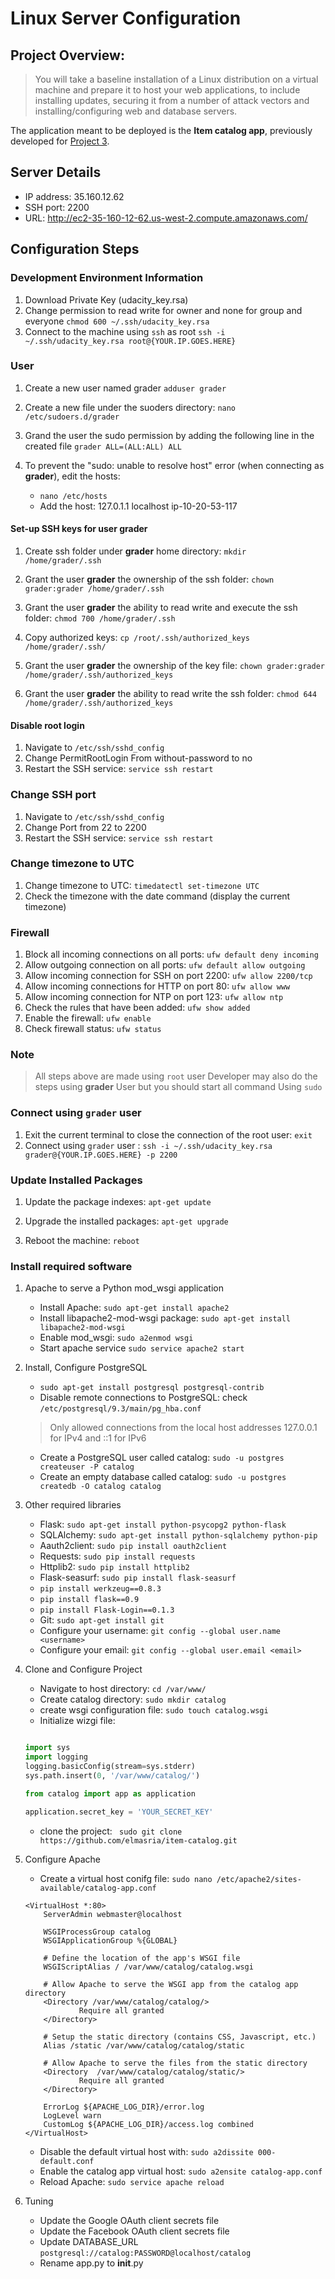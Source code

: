 # Linux Server Configuration

## Project Overview:

> You will take a baseline installation of a Linux distribution on a virtual machine
> and prepare it to host your web applications, to include installing updates,
> securing it from a number of attack vectors and installing/configuring web and database
> servers.

The application meant to be deployed is the **Item catalog app**, previously developed
for [Project 3](https://github.com/iliketomatoes/catalog).

## Server Details

* IP address: 35.160.12.62
* SSH port: 2200
* URL: http://ec2-35-160-12-62.us-west-2.compute.amazonaws.com/

## Configuration Steps

### Development Environment Information

1. Download Private Key (udacity_key.rsa)
2. Change permission to read write for owner and none for group and everyone ``` chmod 600 ~/.ssh/udacity_key.rsa ```
3. Connect to the machine using ``` ssh ``` as root ``` ssh -i ~/.ssh/udacity_key.rsa root@{YOUR.IP.GOES.HERE} ```


### User

1. Create a new user named grader ``` adduser grader ```
2. Create a new file under the suoders directory: ``` nano /etc/sudoers.d/grader ```
3. Grand the user the sudo permission  by adding the following line in the created file
``` grader ALL=(ALL:ALL) ALL ```
4. To prevent the "sudo: unable to resolve host" error (when connecting as **grader**), edit the hosts:

	* ``` nano /etc/hosts ```
	* Add the host: 127.0.1.1 localhost ip-10-20-53-117

#### Set-up SSH keys for user grader

1. Create ssh folder under **grader** home directory:
``` mkdir /home/grader/.ssh ```

2. Grant the user **grader** the ownership of the ssh folder:
``` chown grader:grader /home/grader/.ssh ```

3. Grant the user **grader** the ability to read write and execute the ssh folder:
``` chmod 700 /home/grader/.ssh ```

4. Copy authorized keys:
``` cp /root/.ssh/authorized_keys /home/grader/.ssh/ ```

5. Grant the user **grader** the ownership of the key file:
``` chown grader:grader /home/grader/.ssh/authorized_keys ```

6. Grant the user **grader** the ability to read write the ssh folder:
``` chmod 644 /home/grader/.ssh/authorized_keys ```

#### Disable root login

1. Navigate to ``` /etc/ssh/sshd_config ```
2. Change PermitRootLogin From without-password to no
3. Restart the SSH service: ``` service ssh restart ```

### Change SSH port

1. Navigate to ``` /etc/ssh/sshd_config ```
2. Change Port from 22 to  2200
3. Restart the SSH service: ``` service ssh restart ```

### Change timezone to UTC

1. Change timezone to UTC: ``` timedatectl set-timezone UTC ```
2. Check the timezone with the date command (display the current timezone)

### Firewall

1. Block all incoming connections on all ports: ``` ufw default deny incoming ```
2. Allow outgoing connection on all ports: ``` ufw default allow outgoing ```
3. Allow incoming connection for SSH on port 2200: ``` ufw allow 2200/tcp ```
4. Allow incoming connections for HTTP on port 80: ``` ufw allow www ```
5. Allow incoming connection for NTP on port 123: ``` ufw allow ntp ```
6. Check the rules that have been added: ``` ufw show added ```
7. Enable the firewall: ``` ufw enable ```
8. Check firewall status: ``` ufw status ```

### Note
> All steps above are made using ``` root ``` user
> Developer may also do the steps using **grader** User but you should start all command
> Using ``` sudo ```

### Connect using ``` grader ``` user

1. Exit the current terminal to close the connection of the root user: ``` exit ```
2. Connect using ``` grader ``` user :
``` ssh -i ~/.ssh/udacity_key.rsa grader@{YOUR.IP.GOES.HERE} -p 2200 ```

### Update Installed Packages

1. Update the package indexes: ``` apt-get update ```

2. Upgrade the installed packages: ``` apt-get upgrade ```

3. Reboot the machine: ``` reboot ```

### Install required software

1. Apache to serve a Python mod_wsgi application
	* Install Apache: ``` sudo apt-get install apache2 ```
	* Install libapache2-mod-wsgi package: ``` sudo apt-get install libapache2-mod-wsgi ```
	* Enable mod_wsgi: ``` sudo a2enmod wsgi ```
	* Start apache service ``` sudo service apache2 start ```

2. Install, Configure  PostgreSQL
	* ``` sudo apt-get install postgresql postgresql-contrib ```
	* Disable remote connections to PostgreSQL: check ``` /etc/postgresql/9.3/main/pg_hba.conf ```

	> Only allowed connections from the local host addresses 127.0.0.1 for IPv4 and ::1 for IPv6

	* Create a PostgreSQL user called catalog: ``` sudo -u postgres createuser -P catalog ```
	* Create an empty database called catalog: ``` sudo -u postgres createdb -O catalog catalog ```

3. Other required libraries
	* Flask: ``` sudo apt-get install python-psycopg2 python-flask ```
	* SQLAlchemy: ``` sudo apt-get install python-sqlalchemy python-pip ```
	* Aauth2client: ``` sudo pip install oauth2client ```
	* Requests: ``` sudo pip install requests ```
	* Httplib2: ``` sudo pip install httplib2 ```
	* Flask-seasurf: ``` sudo pip install flask-seasurf ```
	* ``` pip install werkzeug==0.8.3 ```
	* ``` pip install flask==0.9 ```
	* ``` pip install Flask-Login==0.1.3 ```
	* Git: ``` sudo apt-get install git ```
	* Configure your username: ``` git config --global user.name <username> ```
	* Configure your email: ``` git config --global user.email <email> ```

4. Clone and Configure Project
	* Navigate to host directory: ``` cd /var/www/ ```
	* Create catalog directory: ``` sudo mkdir catalog ```
	* create wsgi configuration file: ``` sudo touch catalog.wsgi ```
	* Initialize wizgi file:
	```python

	import sys
	import logging
	logging.basicConfig(stream=sys.stderr)
	sys.path.insert(0, '/var/www/catalog/')

	from catalog import app as application

	application.secret_key = 'YOUR_SECRET_KEY'

	```
	* clone the project: ``` sudo git clone https://github.com/elmasria/item-catalog.git```

5. Configure Apache
	* Create a virtual host conifg file: ``` sudo nano /etc/apache2/sites-available/catalog-app.conf ```

	```
	<VirtualHost *:80>
        ServerAdmin webmaster@localhost

        WSGIProcessGroup catalog
        WSGIApplicationGroup %{GLOBAL}

        # Define the location of the app's WSGI file
        WSGIScriptAlias / /var/www/catalog/catalog.wsgi

        # Allow Apache to serve the WSGI app from the catalog app directory
        <Directory /var/www/catalog/catalog/>
                Require all granted
        </Directory>

        # Setup the static directory (contains CSS, Javascript, etc.)
        Alias /static /var/www/catalog/catalog/static

        # Allow Apache to serve the files from the static directory
        <Directory  /var/www/catalog/catalog/static/>
                Require all granted
        </Directory>

        ErrorLog ${APACHE_LOG_DIR}/error.log
        LogLevel warn
        CustomLog ${APACHE_LOG_DIR}/access.log combined
	</VirtualHost>

	```
	* Disable the default virtual host with: ``` sudo a2dissite 000-default.conf ```
	* Enable the catalog app virtual host: ``` sudo a2ensite catalog-app.conf ```
	* Reload Apache: ``` sudo service apache reload ```

6. Tuning

	* Update the Google OAuth client secrets file
	* Update the Facebook OAuth client secrets file
	* Update DATABASE_URL ``` postgresql://catalog:PASSWORD@localhost/catalog ```
	* Rename app.py to __init__.py